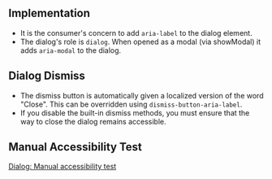 ## Implementation

- It is the consumer's concern to add `aria-label` to the dialog element.
- The dialog's role is `dialog`. When opened as a modal (via showModal) it adds `aria-modal` to the dialog.

## Dialog Dismiss

- The dismiss button is automatically given a localized version of the word "Close". This can be overridden using `dismiss-button-aria-label`.
- If you disable the built-in dismiss methods, you must ensure that the way to close the dialog remains accessible.

## Manual Accessibility Test

[Dialog: Manual accessibility test](https://docs.google.com/spreadsheets/d/16swp_M0jWnndcY2KpGaJJ0q82Ln6fpon6OA5OkTGcoA/edit?gid=1066167376#gid=1066167376)

